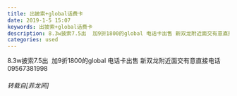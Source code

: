 ```yaml
---
title: 出披索+global话费卡
date: 2019-1-5 15:07
keywords: 出披索+global话费卡
description: 8.3w披索7.5出  加9折1800的global 电话卡出售 新双龙附近面交有意直接电话09567381998
categories: used
---
```

<td class="t_f" id="postmessage_2620353">

8.3w披索7.5出  加9折1800的global 电话卡出售 新双龙附近面交有意直接电话09567381998</td>
###### 转载自[菲龙网]
